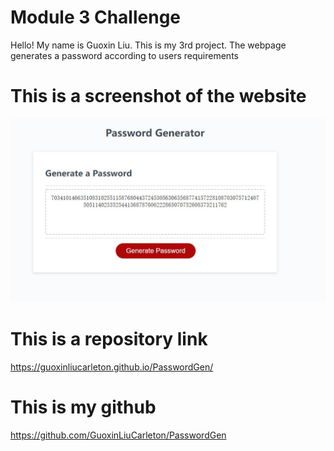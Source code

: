 # Module 3 Challenge
Hello! My name is Guoxin Liu. This is my 3rd project. The webpage generates a password according to users requirements
# This is a screenshot of the website
![img text](https://github.com/GuoxinLiuCarleton/PasswordGen/blob/main/1.JPG)
# This is a repository link
https://guoxinliucarleton.github.io/PasswordGen/
# This is my github
https://github.com/GuoxinLiuCarleton/PasswordGen
